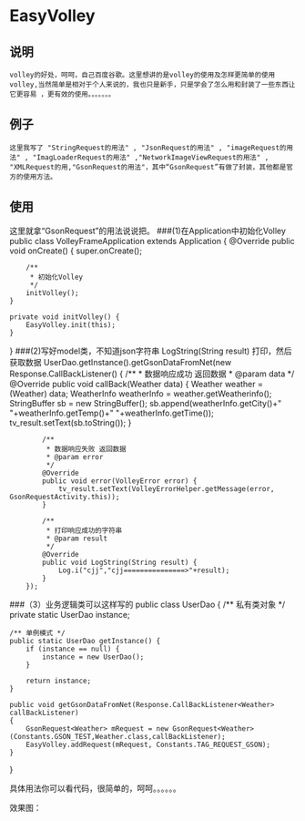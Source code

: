 EasyVolley
===========================================================

说明
---------------------------------------------------------
    volley的好处，呵呵，自己百度谷歌。这里想讲的是volley的使用及怎样更简单的使用volley,当然简单是相对于个人来说的，我也只是新手，只是学会了怎么用和封装了一些东西让它更容易 ，更有效的使用。。。。。。。

例子
--------------------------------------------------------------
    这里我写了 "StringRequest的用法" , "JsonRequest的用法" , "imageRequest的用法" , "ImagLoaderRequest的用法" ,"NetworkImageViewRequest的用法" , "XMLRequest的用,"GsonRequest的用法"，其中“GsonRequest”有做了封装，其他都是官方的使用方法。

使用
--------------------------------------------------------------------
   这里就拿“GsonRequest”的用法说说把。
###(1)在Application中初始化Volley
   public class VolleyFrameApplication extends Application {
	@Override
	public void onCreate() 
	{
		super.onCreate();

        /**
         * 初始化Volley
         */
		initVolley();
	}

	private void initVolley() {
		EasyVolley.init(this);
	}
}
###(2)写好model类，不知道json字符串 LogString(String result) 打印，然后获取数据
  UserDao.getInstance().getGsonDataFromNet(new Response.CallBackListener<Weather>() {
            /**
             * 数据响应成功 返回数据
             * @param data
             */
            @Override
            public void callBack(Weather data) {
                Weather weather = (Weather) data;
					WeatherInfo weatherInfo = weather.getWeatherinfo();
					StringBuffer sb = new StringBuffer();
					sb.append(weatherInfo.getCity()+" "+weatherInfo.getTemp()+" "+weatherInfo.getTime());
					tv_result.setText(sb.toString());
            }

            /**
             * 数据响应失败 返回数据
             * @param error
             */
            @Override
            public void error(VolleyError error) {
                tv_result.setText(VolleyErrorHelper.getMessage(error, GsonRequestActivity.this));
            }

            /**
             * 打印响应成功的字符串
             * @param result
             */
            @Override
            public void LogString(String result) {
                Log.i("cjj","cjj===============>"+result);
            }
        });
		
###（3）业务逻辑类可以这样写的
public class UserDao {
	/** 私有类对象 */
	private static UserDao instance;

	/** 单例模式 */
	public static UserDao getInstance() {
		if (instance == null) {
			instance = new UserDao();
		}

		return instance;
	}
	
    public void getGsonDataFromNet(Response.CallBackListener<Weather> callBackListener)
    {
        GsonRequest<Weather> mRequest = new GsonRequest<Weather>(Constants.GSON_TEST,Weather.class,callBackListener);
        EasyVolley.addRequest(mRequest, Constants.TAG_REQUEST_GSON);
    }

}

具体用法你可以看代码，很简单的，呵呵。。。。。。

效果图：





